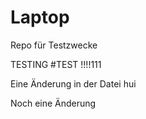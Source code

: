 # Laptop
Repo für Testzwecke



TESTING
#TEST !!!!111

Eine Änderung in der Datei hui

Noch eine Änderung
